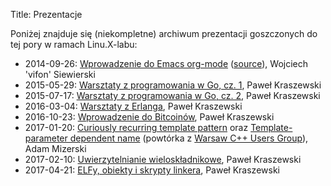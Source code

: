 Title: Prezentacje

Poniżej znajduje się (niekompletne) archiwum prezentacji goszczonych
do tej pory w ramach Linu.X-labu:

- 2014-09-26: [Wprowadzenie do Emacs org-mode][1] ([source][2]), Wojciech 'vifon' Siewierski
- 2015-05-29: [Warsztaty z programowania w Go, cz. 1][3], Paweł Kraszewski
- 2015-07-17: [Warsztaty z programowania w Go, cz. 2][4], Paweł Kraszewski
- 2016-03-04: [Warsztaty z Erlanga][5], Paweł Kraszewski
- 2016-10-23: [Wprowadzenie do Bitcoinów][6], Paweł Kraszewski
- 2017-01-20: [Curiously recurring template pattern][7] oraz [Template-parameter dependent name][8] (powtórka z [Warsaw C++ Users Group](http://cpp.mimuw.edu.pl/)), Adam Mizerski
- 2017-02-10: [Uwierzytelnianie wieloskładnikowe][9], Paweł Kraszewski
- 2017-04-21: [ELFy, obiekty i skrypty linkera][10], Paweł Kraszewski

[1]: {filename}/static/slideshows/org-mode/org-mode.html
[2]: {filename}/static/slideshows/org-mode/org-mode.org
[3]: https://github.com/p-kraszewski/linux-w-bramie/tree/master/2015-05-29-Go
[4]: https://github.com/p-kraszewski/linux-w-bramie/tree/master/2015-07-17-Go
[5]: https://github.com/p-kraszewski/LwB-20160304-Erlang
[6]: {filename}/static/slideshows/BitCoin%20prezentacja.pdf
[7]: {filename}/static/slideshows/crtp.pdf
[8]: {filename}/static/slideshows/template-parameter.pdf
[9]: {filename}/static/slideshows/2FA/index.html
[10]: https://github.com/p-kraszewski/LwB-20170421-linking/blob/master/Prezentacja.pdf
